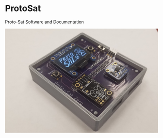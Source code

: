 # ProtoSat
Proto-Sat Software and Documentation

![ProtoSatZero with 3d printed case](/images/protosatzerocase1.jpg)

